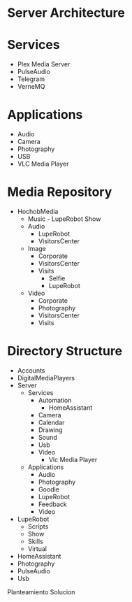 # Server Architecture

# Services

- Plex Media Server
- PulseAudio
- Telegram
- VerneMQ

# Applications

- Audio
- Camera
- Photography
- USB
- VLC Media Player

# Media Repository

- HochobMedia
  - Music - LupeRobot Show
  - Audio
    - LupeRobot
    - VisitorsCenter
  - Image
    - Corporate
    - VisitorsCenter
    - Visits
      - Selfie
      - LupeRobot
  - Video
    - Corporate
    - Photography
    - VisitorsCenter
    - Visits

# Directory Structure

- Accounts
- DigitalMediaPlayers
- Server
  - Services
    - Automation
      - HomeAssistant
    - Camera
    - Calendar
    - Drawing
    - Sound
    - Usb
    - Video
      - Vlc Media Player
  - Applications
    - Audio
    - Photography
    - Goodie
    - LupeRobot
    - Feedback
    - Video
- LupeRobot
  - Scripts
  - Show
  - Skills
  - Virtual
- HomeAssistant
- Photography
- PulseAudio
- Usb

Planteamiento
Solucion